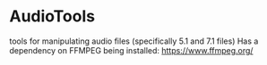 # AudioTools
tools for manipulating audio files (specifically 5.1 and 7.1 files)
Has a dependency on FFMPEG being installed: https://www.ffmpeg.org/
